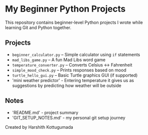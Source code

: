 # My Beginner Python Projects

This repository contains beginner-level Python projects I wrote while learning Git and Python together.

## Projects
- `beginner_calculator.py` – Simple calculator using `if` statements
- `mad_libs_game.py` – A fun Mad Libs word game
- `temperature_converter.py` – Converts Celsius ↔ Fahrenheit
- `simple_mood_check.py` – Prints responses based on mood
- `turtle_hello_gui.py` – Basic Turtle graphics GUI (if supported)
- 'mini weather predictor' - Entering temperature it gives us as suggestions by predicting how weather will be outside
## Notes
- 'README.md' - project summary
- 'GIT_SETUP_NOTES.md' - my personal git setup journey

Created by Harshith Kottugumada

